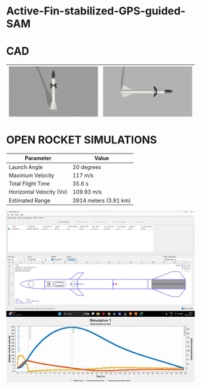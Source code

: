 # Active-Fin-stabilized-GPS-guided-SAM

# CAD
| <img src="CAD/3d.png" > | <img src="CAD/combined v6+_1.png" > |
| --------------------------- | --------------------------- |


# OPEN ROCKET SIMULATIONS

| Parameter                | Value                  |
|--------------------------|------------------------|
| Launch Angle            | 20 degrees             |
| Maximum Velocity        | 117 m/s                |
| Total Flight Time       | 35.6 s                 |
| Horizontal Velocity (Vx)| 109.93 m/s             |
| Estimated Range         | 3914 meters (3.91 km)  |


<img src="OPEN ROCKET GL/simulation.png"  > 
<img src="OPEN ROCKET GL/GRAPH.png" > 

